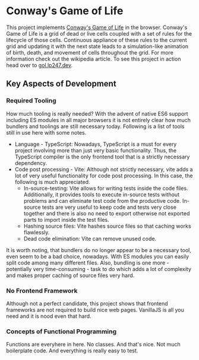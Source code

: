 # Conway's Game of Life
This project implements [Conway's Game of Life](https://en.wikipedia.org/wiki/Conway%27s_Game_of_Life) in the browser. Conway's Game of Life is a grid of dead or live cells coupled with a set of rules for the lifecycle of those cells. Continuous appliance of these rules to the current grid and updating it with the next state leads to a simulation-like animation of birth, death, and movement of cells throughout the grid. For more information check out the wikipedia article. To see this project in action head over to [gol.lp247.dev](https://gol.lp247.dev).

## Key Aspects of Development
### Required Tooling
How much tooling is really needed? With the advent of native ES6 support including ES modules in all major browsers it is not entirely clear how much bundlers and toolings are still necessary today. Following is a list of tools still in use here with some notes.
- Language - TypeScript: Nowadays, TypeScript is a must for every project involving more than just very basic functionality. Thus, the TypeScript compiler is the only frontend tool that is a strictly necessary dependency.
- Code post processing - Vite: Although not strictly necessary, vite adds a lot of very useful functionality for code post processing. In this case, the following is much appreciated.
    - In-source-testing: Vite allows for writing tests inside the code files. Additionally, it provides tools to execute in-source tests without problems and can eliminate test code from the productive code. In-source tests are very useful to keep code and tests very close together and there is also no need to export otherwise not exported parts to import inside the test files.
    - Hashing source files: Vite hashes source files so that caching works flawlessly.
    - Dead code elimination: Vite can remove unused code.

It is worth noting, that bundlers do no longer appear to be a necessary tool, even seem to be a bad choice, nowadays. With ES modules you can easily split code among many different files. Also, bundling is one more - potentially very time-consuming - task to do which adds a lot of complexity and makes proper caching of source files very hard.

### No Frontend Framework
Although not a perfect candidate, this project shows that frontend frameworks are not required to build nice web pages. VanillaJS is all you need and it is nood even that hard.

### Concepts of Functional Programming
Functions are everyhere in here. No classes. And that's nice. Not much boilerplate code. And everything is really easy to test.
